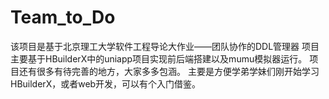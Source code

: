 # Team_to_Do
该项目是基于北京理工大学软件工程导论大作业——团队协作的DDL管理器 项目主要基于HBuilderX中的uniapp项目实现前后端搭建以及mumu模拟器运行。 项目还有很多有待完善的地方，大家多多包涵。 主要是方便学弟学妹们刚开始学习HBuilderX，或者web开发，可以有个入门借鉴。
